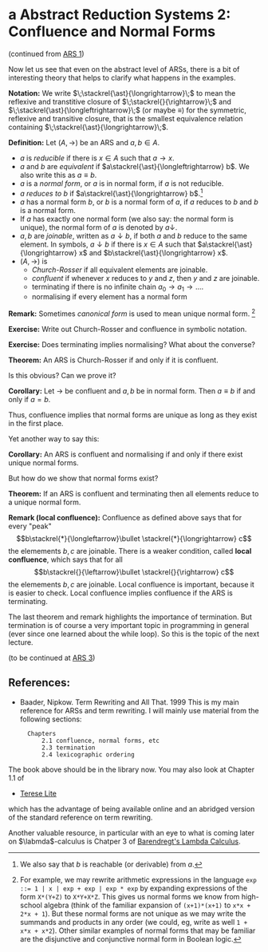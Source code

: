 # a Abstract Reduction Systems 2: Confluence and Normal Forms 

(continued from [ARS 1](https://hackmd.io/s/rkk0tgxu7))

Now let us see that even on the abstract level of ARSs, there is a bit of interesting theory that helps to clarify what happens in the examples. 

**Notation:**
We write $\;\stackrel{\ast}{\longrightarrow}\;$ to mean the reflexive and transtitive closure of $\;\stackrel{}{\rightarrow}\;$ and $\;\stackrel{\ast}{\longleftrightarrow}\;$ (or maybe $\equiv$) for the symmetric, reflexive and transitive closure, that is the smallest equivalence relation containing $\;\stackrel{\ast}{\longrightarrow}\;$. 

**Definition:** Let $(A,\to)$ be an ARS and $a,b\in A$.
- $a$ is *reducible* if there is $x\in A$ such that $a\to x$.
- $a$ and $b$ are *equivalent* if $a\stackrel{\ast}{\longleftrightarrow} b$. We also write this as $a\equiv b$.
- $a$ is a *normal form*, or $a$ is in normal form, if $a$ is not reducible. 
- $a$ *reduces to* $b$ if $a\stackrel{\ast}{\longrightarrow} b$.[^reduces]
- $a$ has a normal form $b$, or $b$ is a normal form of $a$, if $a$ reduces to $b$ and $b$ is a normal form.
- If $a$ has exactly one normal form (we also say: the normal form is unique), the normal form of $a$ is denoted by $a{\downarrow}$.
- $a,b$ are *joinable*, written as $a\downarrow b$, if both $a$ and $b$ reduce to the same element. In symbols, $a\downarrow b$ if there is $x\in A$ such that $a\stackrel{\ast}{\longrightarrow} x$ and $b\stackrel{\ast}{\longrightarrow} x$.
- $(A,\to)$ is 
  - *Church-Rosser* if all equivalent elements are joinable. 
  - *confluent* if whenever $x$ reduces to $y$ and $z$, then $y$ and $z$ are joinable.
  - terminating if there is no infinite chain $a_0\to a_1\to\ldots$.
  - normalising if every element has a normal form

**Remark:** Sometimes *canonical form* is used to mean unique normal form. [^canonicalform]

**Exercise:** Write out Church-Rosser and confluence in symbolic notation.

**Exercise:** Does terminating implies normalising? What about the converse?

**Theorem:** An ARS is Church-Rosser if and only if it is confluent.

Is this obvious? Can we prove it?

**Corollary:** Let $\to$ be confluent and $a,b$ be in normal form. Then $a \equiv b$ if and only if $a=b$.

Thus, confluence implies that normal forms are unique as long as they exist in the first place.

Yet another way to say this:

**Corollary:** An ARS is confluent and normalising if and only if there exist unique normal forms.

But how do we show that normal forms exist?

**Theorem:** If an ARS is confluent and terminating then all elements reduce to a unique normal form.

**Remark (local confluence):** Confluence as defined above says that for every "peak" $$b\stackrel{*}{\longleftarrow}\bullet \stackrel{*}{\longrightarrow} c$$ the elemements $b,c$ are joinable. There is a weaker condition, called **local confluence**, which says that for all  $$b\stackrel{}{\leftarrow}\bullet \stackrel{}{\rightarrow} c$$ the elemements $b,c$ are joinable. Local confluence is important, because it is easier to check. Local confluence implies confluence if the ARS is terminating.

The last theorem and remark highlights the importance of termination. But termination is of course a very important topic in programming in general (ever since one learned about the while loop). So this is the topic of the next lecture.

(to be continued at [ARS 3](https://hackmd.io/s/BkXUkyw_Q))

## References:
- Baader, Nipkow. Term Rewriting and All That. 1999
  This is my main reference for ARSs and term rewriting. I will mainly use material from the following sections:
        
        Chapters 
			2.1 confluence, normal forms, etc
			2.3 termination
			2.4 lexicographic ordering

The book above should be in the library now. You may also look at Chapter 1.1 of 

- [Terese Lite](https://www.cs.vu.nl/~tcs/trs/tereselite06.pdf)

which has the advantage of being available online and an abridged version of the standard reference on term rewriting.

Another valuable resource, in particular with an eye to what is coming later on $\labmda$-calculus is Chatper 3 of [Barendregt's Lambda Calculus](https://www.elsevier.com/books/the-lambda-calculus/barendregt/978-0-444-87508-2).

[^reduces]: We also say that $b$ is reachable (or derivable) from $a$.

[^canonicalform]: For example, we may rewrite arithmetic expressions in the language 
`exp ::= 1 | x | exp + exp | exp * exp` 
by expanding expressions of the form `X*(Y+Z)` to `X*Y+X*Z`. This gives us normal forms we know from high-school algebra (think of the familiar expansion of `(x+1)*(x+1)` to `x*x + 2*x + 1`). But these normal forms are not unique as we may write the summands and products in any order (we could, eg, write as well `1 + x*x + x*2`).
Other similar examples of normal forms that may be familiar are the disjunctive and conjunctive normal form in Boolean logic.